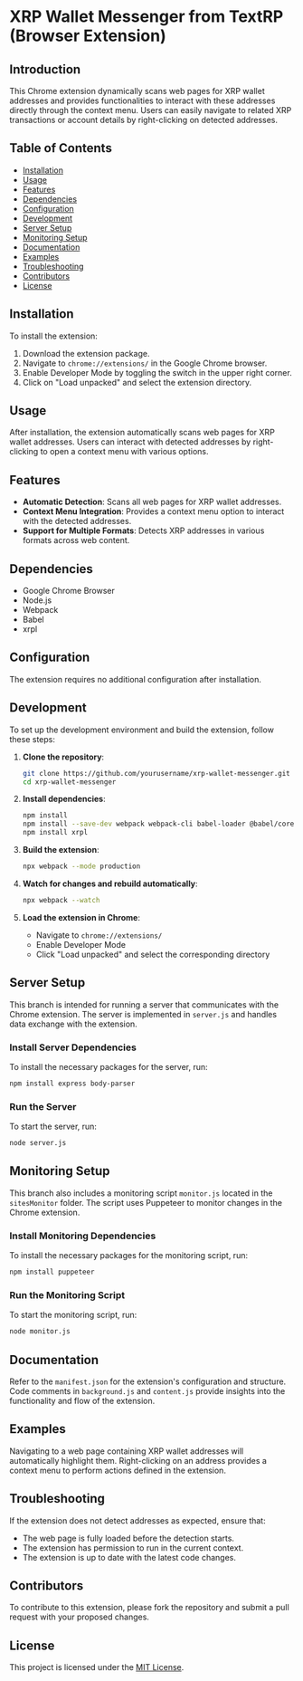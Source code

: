# XRP Wallet Messenger from TextRP (Browser Extension)

## Introduction
This Chrome extension dynamically scans web pages for XRP wallet addresses and provides functionalities to interact with these addresses directly through the context menu. Users can easily navigate to related XRP transactions or account details by right-clicking on detected addresses.

## Table of Contents
- [Installation](#installation)
- [Usage](#usage)
- [Features](#features)
- [Dependencies](#dependencies)
- [Configuration](#configuration)
- [Development](#development)
- [Server Setup](#server-setup)
- [Monitoring Setup](#monitoring-setup)
- [Documentation](#documentation)
- [Examples](#examples)
- [Troubleshooting](#troubleshooting)
- [Contributors](#contributors)
- [License](#license)

## Installation
To install the extension:

1. Download the extension package.
2. Navigate to `chrome://extensions/` in the Google Chrome browser.
3. Enable Developer Mode by toggling the switch in the upper right corner.
4. Click on "Load unpacked" and select the extension directory.

## Usage
After installation, the extension automatically scans web pages for XRP wallet addresses. Users can interact with detected addresses by right-clicking to open a context menu with various options.

## Features
- **Automatic Detection**: Scans all web pages for XRP wallet addresses.
- **Context Menu Integration**: Provides a context menu option to interact with the detected addresses.
- **Support for Multiple Formats**: Detects XRP addresses in various formats across web content.

## Dependencies
- Google Chrome Browser
- Node.js
- Webpack
- Babel
- xrpl


## Configuration
The extension requires no additional configuration after installation.

## Development
To set up the development environment and build the extension, follow these steps:

1. **Clone the repository**:
    ```sh
    git clone https://github.com/yourusername/xrp-wallet-messenger.git
    cd xrp-wallet-messenger
    ```

2. **Install dependencies**:
    ```sh
    npm install
    npm install --save-dev webpack webpack-cli babel-loader @babel/core @babel/preset-env
    npm install xrpl
    ```

3. **Build the extension**:
    ```sh
    npx webpack --mode production
    ```

4. **Watch for changes and rebuild automatically**:
    ```sh
    npx webpack --watch
    ```

5. **Load the extension in Chrome**:
    - Navigate to `chrome://extensions/`
    - Enable Developer Mode
    - Click "Load unpacked" and select the corresponding directory

## Server Setup
This branch is intended for running a server that communicates with the Chrome extension. The server is implemented in `server.js` and handles data exchange with the extension.

### Install Server Dependencies
To install the necessary packages for the server, run:
```sh
npm install express body-parser
```

### Run the Server
To start the server, run:
```sh
node server.js
```

## Monitoring Setup
This branch also includes a monitoring script `monitor.js` located in the `sitesMonitor` folder. The script uses Puppeteer to monitor changes in the Chrome extension.

### Install Monitoring Dependencies
To install the necessary packages for the monitoring script, run:
```sh
npm install puppeteer
```

### Run the Monitoring Script
To start the monitoring script, run:
```sh
node monitor.js
```

## Documentation
Refer to the `manifest.json` for the extension's configuration and structure. Code comments in `background.js` and `content.js` provide insights into the functionality and flow of the extension.

## Examples
Navigating to a web page containing XRP wallet addresses will automatically highlight them. Right-clicking on an address provides a context menu to perform actions defined in the extension.

## Troubleshooting
If the extension does not detect addresses as expected, ensure that:

- The web page is fully loaded before the detection starts.
- The extension has permission to run in the current context.
- The extension is up to date with the latest code changes.

## Contributors
To contribute to this extension, please fork the repository and submit a pull request with your proposed changes.

## License
This project is licensed under the [MIT License](LICENSE).